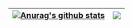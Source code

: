 | <a href="https://github.com/anuraghazra/github-readme-stats"><img align="center" src="https://github-readme-stats.vercel.app/api?username=muotian&show_icons=true&include_all_commits=true&hide_border=true" alt="Anurag's github stats" /></a> | <a href="https://github.com/anuraghazra/github-readme-stats"><img align="center" src="https://github-readme-stats.vercel.app/api/top-langs/?username=muotian&layout=compact&hide_border=true" /></a> |
| ------------- | ------------- |
